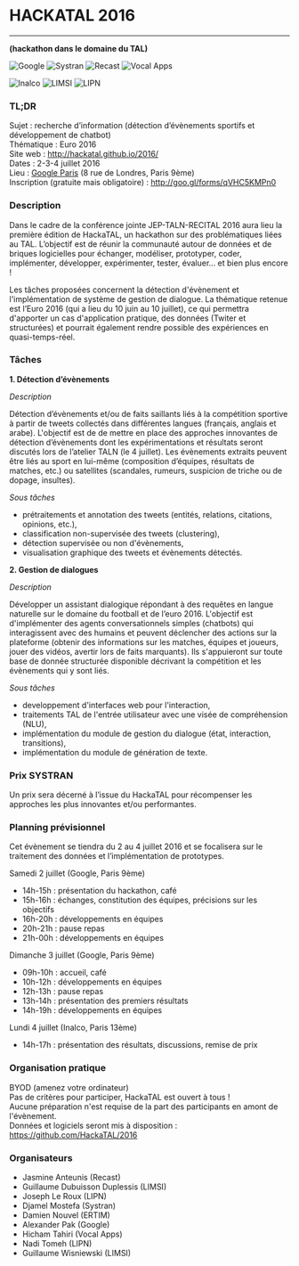 # HACKATAL 2016
---------------

**(hackathon dans le domaine du TAL)**

![Google](https://raw.githubusercontent.com/HackaTAL/2016/gh-pages/logo-google.png)
![Systran](https://raw.githubusercontent.com/HackaTAL/2016/gh-pages/logo-systran.png)
![Recast](https://raw.githubusercontent.com/HackaTAL/2016/gh-pages/logo-recast.svg)
![Vocal Apps](https://raw.githubusercontent.com/HackaTAL/2016/gh-pages/logo-vocalapps.png)

![Inalco](https://raw.githubusercontent.com/HackaTAL/2016/gh-pages/logo-inalco.png)
![LIMSI](https://raw.githubusercontent.com/HackaTAL/2016/gh-pages/logo-limsi.png)
![LIPN](https://raw.githubusercontent.com/HackaTAL/2016/gh-pages/logo-lipn.png)

### TL;DR

Sujet : recherche d’information (détection d’évènements sportifs et développement de chatbot)  
Thématique : Euro 2016  
Site web : http://hackatal.github.io/2016/  
Dates : 2-3-4 juillet 2016  
Lieu : [Google Paris](https://goo.gl/maps/yPgc5XcT5B92) (8 rue de Londres, Paris 9ème)  
Inscription (gratuite mais obligatoire) : http://goo.gl/forms/qVHC5KMPn0  

### Description

Dans le cadre de la conférence jointe JEP-TALN-RECITAL 2016 aura lieu la première édition de HackaTAL, un hackathon sur des problématiques liées au TAL. L’objectif est de réunir la communauté autour de données et de briques logicielles pour échanger, modéliser, prototyper, coder, implémenter, développer, expérimenter, tester, évaluer... et bien plus encore !

Les tâches proposées concernent la détection d'évènement et l'implémentation de système de gestion de dialogue. La thématique retenue est l’Euro 2016 (qui a lieu du 10 juin au 10 juillet), ce qui permettra d'apporter un cas d'application pratique, des données (Twiter et structurées) et pourrait également rendre possible des expériences en quasi-temps-réel.

### Tâches

**1. Détection d’évènements**

*Description*

Détection d’évènements et/ou de faits saillants liés à la compétition sportive à partir de tweets collectés dans différentes langues (français, anglais et arabe). L'objectif est de de mettre en place des approches innovantes de détection d’évènements dont les expérimentations et résultats seront discutés lors de l’atelier TALN (le 4 juillet). Les évènements extraits peuvent être liés au sport en lui-même (composition d’équipes, résultats de matches, etc.) ou satellites (scandales, rumeurs, suspicion de triche ou de dopage, insultes).

*Sous tâches*

- prétraitements et annotation des tweets (entités, relations, citations, opinions, etc.),
- classification non-supervisée des tweets (clustering),
- détection supervisée ou non d'évènements,
- visualisation graphique des tweets et évènements détectés.

**2. Gestion de dialogues**

*Description*

Développer un assistant dialogique répondant à des requêtes en langue naturelle sur le domaine du football et de l’euro 2016. L'objectif est d'implémenter des agents conversationnels simples (chatbots) qui interagissent avec des humains et peuvent déclencher des actions sur la plateforme (obtenir des informations sur les matches, équipes et joueurs, jouer des vidéos, avertir lors de faits marquants). Ils s'appuieront sur toute base de donnée structurée disponible décrivant la compétition et les évènements qui y sont liés.

*Sous tâches*

- developpement d'interfaces web pour l'interaction,
- traitements TAL de l'entrée utilisateur avec une visée de compréhension (NLU),
- implémentation du module de gestion du dialogue (état, interaction, transitions),
- implémentation du module de génération de texte.

### Prix SYSTRAN

Un prix sera décerné à l’issue du HackaTAL pour récompenser les approches les plus innovantes et/ou performantes.

### Planning prévisionnel

Cet évènement se tiendra du 2 au 4 juillet 2016 et se focalisera sur le traitement des données et l’implémentation de prototypes.

Samedi 2 juillet (Google, Paris 9ème)

- 14h-15h : présentation du hackathon, café
- 15h-16h : échanges, constitution des équipes, précisions sur les objectifs
- 16h-20h : développements en équipes
- 20h-21h : pause repas
- 21h-00h : développements en équipes

Dimanche 3 juillet (Google, Paris 9ème)

- 09h-10h : accueil, café
- 10h-12h : développements en équipes
- 12h-13h : pause repas
- 13h-14h : présentation des premiers résultats
- 14h-19h : développements en équipes

Lundi 4 juillet (Inalco, Paris 13ème)

- 14h-17h : présentation des résultats, discussions, remise de prix

### Organisation pratique

BYOD (amenez votre ordinateur)  
Pas de critères pour participer, HackaTAL est ouvert à tous !  
Aucune préparation n'est requise de la part des participants en amont de l'évènement.  
Données et logiciels seront mis à disposition : https://github.com/HackaTAL/2016  

### Organisateurs

- Jasmine Anteunis (Recast)
- Guillaume Dubuisson Duplessis (LIMSI)
- Joseph Le Roux (LIPN)
- Djamel Mostefa (Systran)
- Damien Nouvel (ERTIM)
- Alexander Pak (Google)
- Hicham Tahiri (Vocal Apps)
- Nadi Tomeh (LIPN)
- Guillaume Wisniewski (LIMSI)

